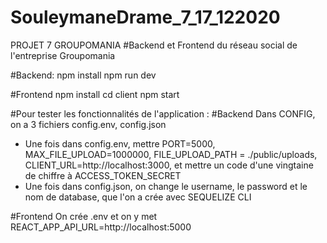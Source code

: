 # SouleymaneDrame_7_17_122020
PROJET 7 GROUPOMANIA
#Backend et Frontend du réseau social de l'entreprise Groupomania

#Backend:
npm install
npm run dev

#Frontend
npm install
cd client
npm start


#Pour tester les fonctionnalités de l'application :
#Backend
Dans CONFIG, on a 3 fichiers config.env, config.json
- Une fois dans config.env, mettre PORT=5000, MAX_FILE_UPLOAD=1000000, FILE_UPLOAD_PATH = ./public/uploads, CLIENT_URL=http://localhost:3000, et mettre un code d'une vingtaine de chiffre à ACCESS_TOKEN_SECRET
- Une fois dans config.json, on change le username, le password et le nom de database, que l'on a crée avec SEQUELIZE CLI

#Frontend
On crée .env et on y met REACT_APP_API_URL=http://localhost:5000

